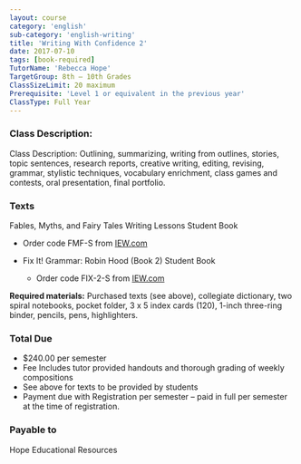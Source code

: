 ```yaml
---
layout: course
category: 'english'
sub-category: 'english-writing'
title: 'Writing With Confidence 2'
date: 2017-07-10
tags: [book-required]
TutorName: 'Rebecca Hope'
TargetGroup: 8th – 10th Grades
ClassSizeLimit: 20 maximum
Prerequisite: 'Level 1 or equivalent in the previous year'
ClassType: Full Year
---
```


### Class Description:
Class Description: Outlining, summarizing, writing from outlines, stories, topic sentences, research reports, creative writing, editing, revising, grammar, stylistic techniques, vocabulary enrichment, class games and contests, oral presentation, final portfolio.

### Texts

Fables, Myths, and Fairy Tales Writing Lessons Student Book 
*	Order code FMF-S from [IEW.com](http://iew.com/shop/products/all-things-fun-fascinating)

*	Fix It! Grammar: Robin Hood (Book 2) Student Book 

	*	Order code FIX-2-S from [IEW.com](http://iew.com/shop/products/fix-it-grammar-nose-tree-student-book-1) 

**Required materials:** Purchased texts (see above), collegiate
dictionary, two spiral notebooks, pocket folder, 3 x 5 index cards
(120), 1-inch three-ring binder, pencils, pens, highlighters.

### Total Due
*	$240.00 per semester
*	Fee Includes tutor provided handouts and thorough grading of weekly compositions
*	See above for texts to be provided by students
*	Payment due with Registration per semester – paid in full per semester at the time of registration.

### Payable to
Hope Educational Resources